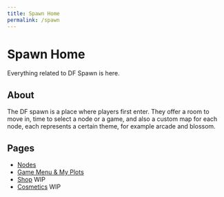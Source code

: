 ```yaml
---
title: Spawn Home
permalink: /spawn
---
```


# Spawn Home

Everything related to DF Spawn is here.

## About

The DF spawn is a place where players first enter. They offer a room to move in, time to select a node or a game, and also a custom map for each node, each represents a certain theme, for example arcade and blossom.

## Pages

* [Nodes](/spawn/nodes)
* [Game Menu & My Plots](/spawn/game-menu)
* [Shop](/spawn/shop) WIP
* [Cosmetics](/spawn/cosmetics) WIP
